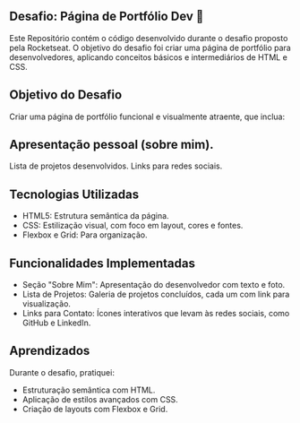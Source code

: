 ## Desafio: Página de Portfólio Dev 🚀

Este Repositório contém o código desenvolvido durante o desafio proposto pela Rocketseat. O objetivo do desafio foi criar uma página de portfólio para desenvolvedores, aplicando conceitos básicos e intermediários de HTML e CSS.

## Objetivo do Desafio

Criar uma página de portfólio funcional e visualmente atraente, que inclua:

## Apresentação pessoal (sobre mim).

Lista de projetos desenvolvidos.
Links para redes sociais.


## Tecnologias Utilizadas

- HTML5: Estrutura semântica da página.
- CSS: Estilização visual, com foco em layout, cores e fontes.
- Flexbox e Grid: Para organização.

## Funcionalidades Implementadas

- Seção "Sobre Mim": Apresentação do desenvolvedor com texto e foto.
- Lista de Projetos: Galeria de projetos concluídos, cada um com link para visualização.
- Links para Contato: Ícones interativos que levam às redes sociais, como GitHub e LinkedIn.


## Aprendizados
Durante o desafio, pratiquei:

- Estruturação semântica com HTML.
- Aplicação de estilos avançados com CSS.
- Criação de layouts com Flexbox e Grid.
